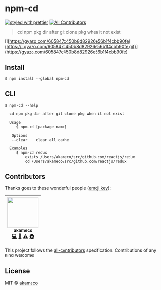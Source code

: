 # npm-cd

[![styled with prettier](https://img.shields.io/badge/styled_with-prettier-ff69b4.svg)](https://github.com/prettier/prettier)
[![All Contributors](https://img.shields.io/badge/all_contributors-1-orange.svg?style=flat-square)](#contributors)

> cd npm pkg dir after git clone pkg when it not exist

[![https://gyazo.com/605847c450b8d82926e56b1f4cbb90fe](https://i.gyazo.com/605847c450b8d82926e56b1f4cbb90fe.gif)](https://gyazo.com/605847c450b8d82926e56b1f4cbb90fe)

## Install

```
$ npm install --global npm-cd
```

## CLI

```
$ npm-cd --help

  cd npm pkg dir after git clone pkg when it not exist

  Usage
     $ npm-cd [package name]

   Options
   --clear    clear all cache

  Examples
     $ npm-cd redux
         exists /Users/akameco/src/github.com/reactjs/redux
         cd /Users/akameco/src/github.com/reactjs/redux
```

## Contributors

Thanks goes to these wonderful people ([emoji key](https://github.com/kentcdodds/all-contributors#emoji-key)):

<!-- ALL-CONTRIBUTORS-LIST:START - Do not remove or modify this section -->

<!-- prettier-ignore -->
| [<img src="https://avatars2.githubusercontent.com/u/4002137?v=4" width="100px;"/><br /><sub><b>akameco</b></sub>](http://akameco.github.io)<br />[💻](https://github.com/akameco/npm-cd/commits?author=akameco "Code") [📖](https://github.com/akameco/npm-cd/commits?author=akameco "Documentation") [⚠️](https://github.com/akameco/npm-cd/commits?author=akameco "Tests") [🚇](#infra-akameco "Infrastructure (Hosting, Build-Tools, etc)") |
| :---: |

<!-- ALL-CONTRIBUTORS-LIST:END -->

This project follows the [all-contributors](https://github.com/kentcdodds/all-contributors) specification. Contributions of any kind welcome!

## License

MIT © [akameco](http://akameco.github.io)

